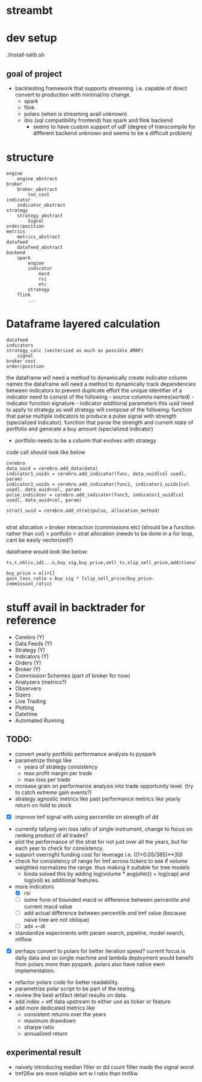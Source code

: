 # streambt

# dev setup
./install-talib.sh


## goal of project
- backtesting framework that supports streaming. i.e. capable of direct convert to production with minimal/no change. 
    - spark
    - flink
    - polars (when is streaming avail unknown)
    - ibis (sql compatibility frontend) has spark and flink backend
        - seems to have custom support of udf (degree of transcompile for different backend unknown and seems to be a difficult problem)


# structure 
```
engine
    engine_abstract
broker
    broker_abstract
        txn_cost 
indicator
    indicator_abstract
strategy
    strategy_abstract
        Signal
order/position
metrics
    metrics_abstract
datafeed
    datafeed_abstract
backend
    spark
        engine
        indicator
            macd
            rsi
            etc
        strategy
    flink
        ...
```


# Dataframe layered calculation
``` 
datafeed
indicators
strategy_calc (vectorized as much as possible AMAP)
    signal
broker cost
order/position

```
the dataframe will need a method to dynamically create indicator column names
the dataframe will need a method to dynamically track dependencies between indicators to prevent duplicate effort
    the unique identifier of a indicator need to consist of the following
        - source columns names(sorted)
        - indicator function signature
        - indicator additional parameters
this uuid need to apply to strategy as well
    strategy will compose of the following:
        function that parse multiple indicators to produce a pulse signal with strength (specialized indicator).
        function that parse the strength and current state of portfolio and generate a buy amount (specialized indicator)
- portfolio needs to be a column that evolves with strategy

code call should look like below

```
cerebro
data_uuid = cerebro.add_data(data)
indicator1_uuids = cerebro.add_indicator(func, data_uuid[col used], param)
indicator2_uuids = cerebro.add_indicator(func2, indicator1_uuids[col used], data_uuid+col, param)
pulse_indicator = cerebro.add_indicator(func3, indicator2_uuid[col used], data_uuid+col, param)

strat1_uuid = cerebro.add_strat(pulse, allocation_method)
 
```

strat allocation > broker interaction (commissions etc) (should be a function rather than col) > portfolio > strat allocation (needs to be done in a for loop, cant be easily vectorized?)

dataframe would look like below:
```
ts,t,ohlcv,id1...n,buy_sig,buy_price,sell_ts,slip_sell_price,additional_cost,gain_loss_ratio

buy_price = o[i+1]
gain_loss_ratio = buy_sig * [slip_sell_price/buy_price-commission_ratio]

```

# stuff avail in backtrader for reference
- Cerebro (Y)
- Data Feeds (Y)
- Strategy (Y)
- Indicators (Y)
- Orders (Y)
- Broker (Y)
- Commission Schemes (part of broker for now)
- Analyzers (metrics?)
- Observers
- Sizers 
- Live Trading
- Plotting
- Datetime
- Automated Running

## TODO:
- convert yearly portfolio performance analysis to pyspark
- parametrize things like 
  - years of strategy consistency
  - max profit margin per trade
  - max loss per trade
- increase grain on performance analysis into trade opportunity level. (try to catch extreme gain events?)
- strategy agnostic metrics like past performance metrics like yearly return on hold to stock
- [x] improve tmf signal with using percentile on strength of dd 
- currently tallying win loss ratio of single instrument, change to focus on ranking product of all trades?
- plot the performance of the strat for not just over all the years, but for each year to check for consistency.
- support overnight funding cost for leverage i.e. ((1+0.05/365)**30)
- check for consistency of range for tmf across tickers to see if volume weighted normalizes the range. thus making it suitable for tree models
    - kinda solved this by adding log(volume * avg(ohlc)) = log(cap) and log(vol) as additional features.
- more indicators
  - [x] rsi
  - [ ] some form of bounded macd or difference between percentile and current macd value
  - [ ] add actual difference between percentile and tmf value (because naive tree are not oblique)
  - [ ] adx +-di
- standardize experiments with param search, pipeline, model search, mlflow
- [x] perhaps convert to polars for better iteration speed? current focus is daily data and on single machine and lambda deployment would benefit from polars more than pyspark. polars also have native ewm implementation. 
- refactor polars code for better readability.
- parametrize polar script to be part of the testing.
- review the best artifact detail results on data.
- add index + etf data upstream to either use as ticker or feature
- add more dedicated metrics like 
  - consistent returns over the years
  - maximum drawdown
  - sharpe ratio
  - annualized return
## experimental result
- naively introducing median filter or dd count filter made the signal worst
- tmf26w are more reliable wrt w l ratio than tmf4w